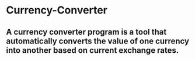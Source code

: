 # Currency-Converter
## A currency converter program is a tool that automatically converts the value of one currency into another based on current exchange rates.
